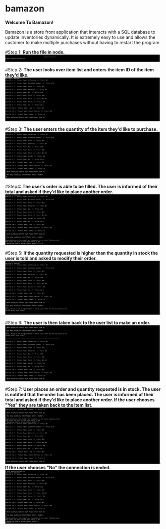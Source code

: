 # bamazon
**Welcome To Bamazon!**

Bamazon is a store front application that interacts with a SQL database to update inventories dynamically. It is extremely easy to use and allows the customer to make multiple purchases without having to restart the program.

#Step 1:
**Run the file in node.**
![](/images/start.jpg)

#Step 2:
**The user looks over item list and enters the item ID of the item they'd like.**
![](/images/itemlist.jpg)

#Step 3:
**The user enters the quantity of the item they'd like to purchase.**
![](/images/quan.jpg)

#Step4:
**The user's order is able to be filled. The user is informed of their total and asked if they'd like to place another order.**
![](/images/success.jpg)

#Step 5:
**If the quantity requested is higher than the quantity in stock the user is told and asked to modify their order.**
![](/images/fail.jpg)

#Step 6:
**The user is then taken back to the user list to make an order.**
![](/images/retry.jpg)

#Step 7:
**User places an order and quantity requested is in stock. The user is notified that the order has been placed. The user is informed of their total and asked if they'd like to place another order. If the user chooses "Yes" they are taken back to the item list.**
![](/images/anotherorder.jpg)
**If the user chooses "No" the connection is ended.**
![](/images/goodbye.jpg)